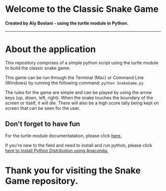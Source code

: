 # Welcome to the Classic Snake Game
#### Created by Aly Boolani - using the turtle module in Python. 
___

# About the application
This repository comprises of a simple python script using the turtle module to build the classic snake game. 

This game can be run through the Terminal (Mac) or Command Line (Windows) by running the following command:
`python SnakeGame.py`

The rules for the game are simple and can be played by using the arrow keys (up, down, left, right). When the snake touches the boundary of the screen or itself, it will die. There will also be a high score tally being kept on screen that can be seen for the user. 

## Don't forget to have fun

For the turtle module documentatation, please click [here.](https://docs.python.org/3/library/turtle.html)

If you're new to the field and need to install and run python, please click [here to install Python Distribution using Anaconda.](https://docs.anaconda.com/anaconda/install/)

# Thank you for visiting the Snake Game repository. 
